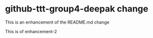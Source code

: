 
# github-ttt-group4-deepak change 

This is an enhancement of the README.md change

This is of enhancement-2

